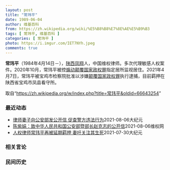 ```yaml
---
layout: post
title: "常玮平"
date: 1989-06-04
author: 维基百科
from: https://zh.wikipedia.org/wiki/%E5%B8%B8%E7%8E%AE%E5%B9%B3
tags: [ 常玮平, 维基百科 ]
categories: [ 常玮平 ]
photo: https://i.imgur.com/IET7NYh.jpeg
comments: true
---
```

<div class="mw-parser-output">
<p><b>常玮平</b>（1984年4月14日<span class="useeditintro" title="Template:BLP editintro">－</span>），<a href="/wiki/%E9%99%95%E8%A5%BF" class="mw-redirect" title="陕西">陕西</a><a href="/wiki/%E5%87%A4%E7%BF%94" class="mw-redirect" title="凤翔">凤翔</a>人，中国维权律师。多次代理敏感人权案件。2020年10月，常玮平被控<a href="/wiki/%E7%85%BD%E5%8A%A8%E9%A2%A0%E8%A6%86%E5%9B%BD%E5%AE%B6%E6%94%BF%E6%9D%83%E7%BD%AA" title="煽动颠覆国家政权罪">煽动颠覆国家政权罪</a>指定居所监视居住。2021年4月7日，常玮平被宝鸡市检察院批准以涉嫌<a href="/wiki/%E9%A2%A0%E8%A6%86%E5%9B%BD%E5%AE%B6%E6%94%BF%E6%9D%83%E7%BD%AA" title="颠覆国家政权罪">颠覆国家政权罪</a>执行逮捕，目前羁押在陕西省宝鸡市凤县看守所。
</p>
</div><noscript><img src="//zh.wikipedia.org/wiki/Special:CentralAutoLogin/start?type=1x1" alt="" title="" width="1" height="1" style="border: none; position: absolute;"></noscript>
<div class="printfooter">取自“<a dir="ltr" href="https://zh.wikipedia.org/w/index.php?title=常玮平&amp;oldid=66643254">https://zh.wikipedia.org/w/index.php?title=常玮平&amp;oldid=66643254</a>”</div><div id="recent-news"><h3>最近动态</h3><ul><li><a href="https://nodebe4.github.io/waimei/2021-08-06/%E5%BE%8B%E5%B8%88%E5%A6%BB%E5%AD%90%E5%90%91%E5%85%AC%E5%AE%89%E9%83%A8%E5%8F%91%E5%85%AC%E5%BC%80%E4%BF%A1-%E4%BF%83%E6%9F%A5%E8%AD%A6%E6%96%B9%E8%BF%9D%E6%B3%95%E8%A1%8C%E4%B8%BA" title="律师妻子向公安部发公开信 促查警方违法行为—— 【大纪元2021年08月07日讯】（大纪元特约记者常春、李新安采访报导）人权律师常玮平涉嫌“颠覆国家政权”一案，近日被曝是中共公安部督办案件，办案...">律师妻子向公安部发公开信 促查警方违法行为</a><time>2021-08-06</time><a class="tag">大纪元</a></li>
<li><a href="https://nodebe4.github.io/waimei/2021-08-06/%E9%99%88%E7%B4%AB%E5%A8%9F-%E8%87%B4%E4%B8%AD%E5%8D%8E%E4%BA%BA%E6%B0%91%E5%85%B1%E5%92%8C%E5%9B%BD%E5%85%AC%E5%AE%89%E9%83%A8%E6%9A%A8%E9%83%A8%E9%95%BF%E8%B5%B5%E5%85%8B%E5%BF%97%E7%9A%84%E5%85%AC%E5%BC%80%E4%BF%A1" title="陈紫娟：致中华人民共和国公安部暨部长赵克志的公开信—— 尊敬的公安部暨赵克志部长： 我叫陈紫娟，微生物学博士，毕业于中国科学院XXX研究所（北京）。系在押人员常玮平的妻子。身份证号：610322...">陈紫娟：致中华人民共和国公安部暨部长赵克志的公开信</a><time>2021-08-06</time><a class="tag">维权网</a></li>
<li><a href="https://nodebe4.github.io/waimei/2021-07-30/%E4%BA%BA%E6%9D%83%E5%BE%8B%E5%B8%88%E5%B8%B8%E7%8E%AE%E5%B9%B3%E5%86%8D%E8%A2%AB%E5%BB%B6%E6%9C%9F%E7%BE%81%E6%8A%BC-%E5%A6%BB%E5%90%81%E5%85%B3%E6%B3%A8%E5%85%B6%E7%94%9F%E6%AD%BB" title="人权律师常玮平再被延期羁押 妻吁关注其生死—— 【大纪元2021年07月30日讯】（大纪元记者洪宁采访报导）近日，陈紫娟再次去陕西省宝鸡市凤县看守所，为丈夫常玮平存钱被拒。同时得知，人权律师常玮...">人权律师常玮平再被延期羁押 妻吁关注其生死</a><time>2021-07-30</time><a class="tag">大纪元</a></li>
</ul></div><div id="open-opinion"><h3>相关言论</h3><ul></ul></div><div id="mjls-record"><h3>民间历史</h3><ul></ul></div>